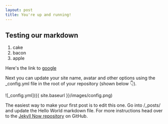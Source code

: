 ```yaml
---
layout: post
title: You're up and running!
---
```



## Testing our markdown

1. cake
2. bacon
3. apple

Here's the link to [google](http://upload.wikimedia.org/wikipedia/commons/1/15/Red_Apple.jpg)


Next you can update your site name, avatar and other options using the _config.yml file in the root of your repository (shown below :point_down:).

![_config.yml]({{ site.baseurl }}/images/config.png)

The easiest way to make your first post is to edit this one. Go into /_posts/ and update the Hello World markdown file. For more instructions head over to the [Jekyll Now repository](https://github.com/barryclark/jekyll-now) on GitHub.
